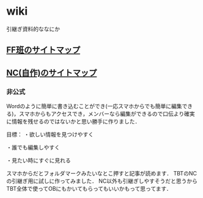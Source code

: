 # wiki
引継ぎ資料的ななにか

## [FF班のサイトマップ](Wiki/FF班) 
## [NC(自作)のサイトマップ](Wiki/翼班/NC(自作)) 

### 非公式

Wordのように簡単に書き込むことができ(一応スマホからでも簡単に編集できる)，スマホからもアクセスでき，メンバーなら編集ができるので口伝より確実に情報を残せるのではないかと思い勝手に作りました．

目標：
・欲しい情報を見つけやすく

・誰でも編集しやすく

・見たい時にすぐに見れる

スマホからだとフォルダマークみたいなとこ押すと記事が読めます．
TBTのNCの引継ぎ用に試しに作ってみました．
NC以外も引継ぎしやすそうだと思うからTBT全体で使ってOBにもかいてもらってもいいかもって思ってます．

